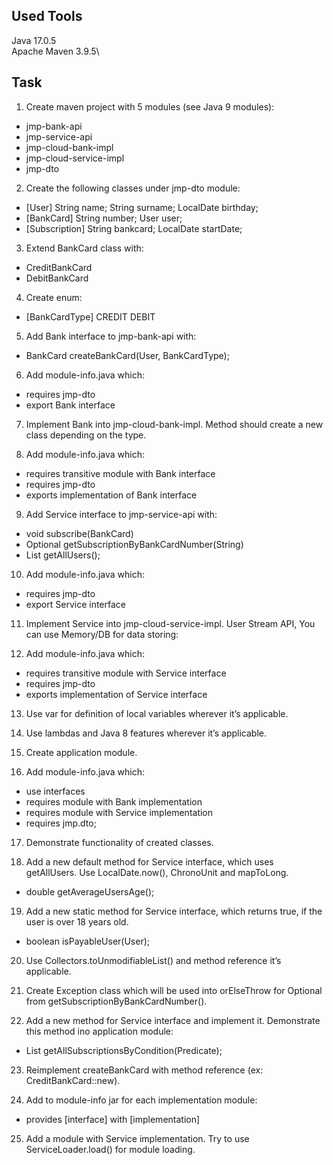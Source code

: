 ## Used Tools
Java 17.0.5\
Apache Maven 3.9.5\

## Task
1. Create maven project with 5 modules (see Java 9 modules):
- jmp-bank-api
- jmp-service-api
- jmp-cloud-bank-impl
- jmp-cloud-service-impl
- jmp-dto

2. Create the following classes under jmp-dto module:
- [User]
    String name;
    String surname;
    LocalDate birthday;
- [BankCard]
    String number;
    User user;
- [Subscription]
    String bankcard;
    LocalDate startDate;

3. Extend BankCard class with:
- CreditBankCard
- DebitBankCard

4. Create enum:
- [BankCardType]
    CREDIT
    DEBIT

5. Add Bank interface to jmp-bank-api with:
- BankCard createBankCard(User, BankCardType);

6. Add module-info.java which:
- requires jmp-dto
- export Bank interface

7. Implement Bank into jmp-cloud-bank-impl. Method should create a new class depending on the type.

8. Add module-info.java which:
- requires transitive module with Bank interface
- requires jmp-dto
- exports implementation of Bank interface

9. Add Service interface to jmp-service-api with:
- void subscribe(BankCard)
- Optional<Subscription> getSubscriptionByBankCardNumber(String)
- List<User> getAllUsers();

10. Add module-info.java which:
- requires jmp-dto
- export Service interface

11. Implement Service into jmp-cloud-service-impl. User Stream API, You can use Memory/DB for data storing:

12. Add module-info.java which:
- requires transitive module with Service interface
- requires jmp-dto
- exports implementation of Service interface

13. Use var for definition of local variables wherever it’s applicable.

14. Use lambdas and Java 8 features wherever it’s applicable.

15. Create application module.

16. Add module-info.java which:
- use interfaces
- requires module with Bank implementation
- requires module with Service implementation
- requires jmp.dto;

17. Demonstrate functionality of created classes.

18. Add a new default method for Service interface, which uses getAllUsers. Use LocalDate.now(), ChronoUnit and mapToLong.
- double getAverageUsersAge();

19. Add a new static method for Service interface, which returns true, if the user is over 18 years old.
- boolean isPayableUser(User);

20. Use Collectors.toUnmodifiableList() and method reference it’s applicable.

21. Create Exception class which will be used into orElseThrow for Optional from getSubscriptionByBankCardNumber().

22. Add a new method for Service interface and implement it. Demonstrate this method ino application module:
- List<Subscription> getAllSubscriptionsByCondition(Predicate<Subscription>);

23. Reimplement createBankCard with method reference (ex: CreditBankCard::new).

24. Add to module-info jar for each implementation module:
- provides [interface] with [implementation]

25. Add a module with Service implementation. Try to use ServiceLoader.load() for module loading.
